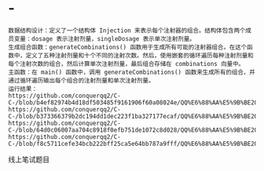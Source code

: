 # -
    数据结构设计：定义了一个结构体 Injection 来表示每个注射器的组合。结构体包含两个成员变量：dosage 表示注射剂量，singleDosage 表示单次注射剂量。
    生成组合函数：generateCombinations() 函数用于生成所有可能的注射器组合。在这个函数中，定义了五种注射剂量和十个不同的注射次数。然后，使用嵌套的循环遍历每种注射剂量和每个注射次数的组合，然后计算单次注射剂量，最后组合存储在 combinations 向量中。
    主函数：在 main() 函数中，调用 generateCombinations() 函数来生成所有的组合，并通过循环遍历输出每个组合的注射剂量和单次注射剂量。
    运行结果：
    https://github.com/conquerqq2/C-C-/blob/b4ef82974b4d18df503485f9161906f60a08024e/QQ%E6%88%AA%E5%9B%BE20240326152902.png
    https://github.com/conquerqq2/C-C-/blob/b373366379b2dc194dd1dec223f1ba327177ecaf/QQ%E6%88%AA%E5%9B%BE20240326152832.png
    https://github.com/conquerqq2/C-C-/blob/64d0c06007aa704c8918f0efb751de1072c8d028/QQ%E6%88%AA%E5%9B%BE20240326152816.png
    https://github.com/conquerqq2/C-C-/blob/f8c5711cefe34bcb222bff25ca5e64bb787a9fff/QQ%E6%88%AA%E5%9B%BE20240326152755.png
线上笔试题目

